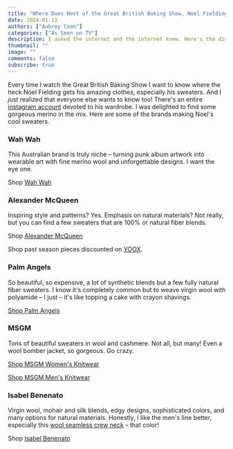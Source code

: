 ```yaml
---
title: "Where Does Host of the Great British Baking Show, Noel Fielding Get His Amazing Sweaters??"
date: 2024-01-11
authors: ["Aubrey Coon"]
categories: ["As Seen on TV"]
description: I asked the internet and the internet knew. Here's the distilled version – the natural fiber options.
thumbnail: ""
image: ""
comments: false
subscribe: true
---
```


Every time I watch the Great British Baking Show I want to know where the heck Noel Fielding gets his amazing clothes, especially his sweaters. And I *just* realized that everyone else wants to know too! There's an entire [instagram account](https://www.instagram.com/noel.fieldings.wardrobe/) devoted to his wardrobe. I was delighted to find some gorgeous merino in the mix. Here are some of the brands making Noel's cool sweaters. 

### Wah Wah

This Australian brand is truly niche – turning punk album artwork into wearable art with fine merino wool and unforgettable designs. I want the eye one. 

<i class="fa-solid fa-arrow-right"></i> Shop [Wah Wah](https://wahwahaustralia.com) 

### Alexander McQueen

Inspiring style and patterns? Yes. Emphasis on natural materials? Not really, but you can find a few sweaters that are 100% or natural fiber blends. 

<i class="fa-solid fa-arrow-right"></i> Shop [Alexander McQueen](https://www.alexandermcqueen.com) 

<i class="fa-solid fa-arrow-right"></i> Shop past season pieces discounted on [YOOX](https://yoox.com).

### Palm Angels

So beautiful, so expensive, a lot of synthetic blends but a few fully natural fiber sweaters. I know it's completely common but to weave virgin wool with polyamide – I just –  it's like topping a cake with crayon shavings. 

<i class="fa-solid fa-arrow-right"></i> [Shop Palm Angels](https://www.palmangels.com/en-us/)

### MSGM

Tons of beautiful sweaters in wool and cashmere. Not all, but many! Even a wool bomber jacket, so gorgeous. Go crazy. 

<i class="fa-solid fa-arrow-right"></i> [Shop MSGM Women's Knitwear](https://www.shop-msgm.com/en-us/collections/women-ready-to-wear-knitwear)

<i class="fa-solid fa-arrow-right"></i> [Shop MSGM Men's Knitwear](https://www.shop-msgm.com/en-us/collections/men-ready-to-wear-knitwear)

### Isabel Benenato

Virgin wool, mohair and silk blends, edgy designs, sophisticated colors, and many options for natural materials. Honestly, I like the men's line better, especially this [wool seamless crew neck](https://www.isabelbenenato.com/shop/product/843) – that color!

<i class="fa-solid fa-arrow-right"></i> Shop [Isabel Benenato](https://www.isabelbenenato.com/shop/)  
